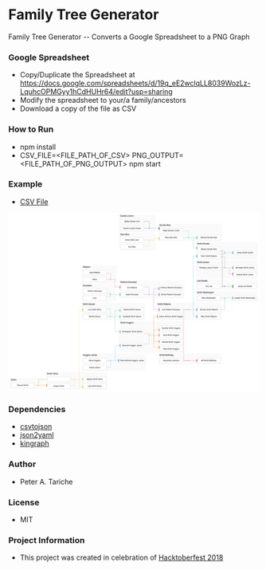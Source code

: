 # Family Tree Generator
Family Tree Generator -- Converts a Google Spreadsheet to a PNG Graph

### Google Spreadsheet
 - Copy/Duplicate the Spreadsheet at https://docs.google.com/spreadsheets/d/19q_eE2wclqLL8039WozLz-LquhcOPMGyy1hCdHUHr64/edit?usp=sharing
 - Modify the spreadsheet to your/a family/ancestors
 - Download a copy of the file as CSV

### How to Run
 - npm install
 - CSV_FILE=<FILE_PATH_OF_CSV> PNG_OUTPUT=<FILE_PATH_OF_PNG_OUTPUT> npm start

### Example
  - [CSV File](./examples/example_family.csv)

![Family Tree](./examples/example_family.png)


### Dependencies
  - [csvtojson](https://www.npmjs.com/package/csvtojson)
  - [json2yaml](https://www.npmjs.com/package/json2yaml)
  - [kingraph](https://github.com/rstacruz/kingraph)

### Author
  - Peter A. Tariche

### License
  - MIT

### Project Information
  - This project was created in celebration of [Hacktoberfest 2018](https://hacktoberfest.digitalocean.com/)